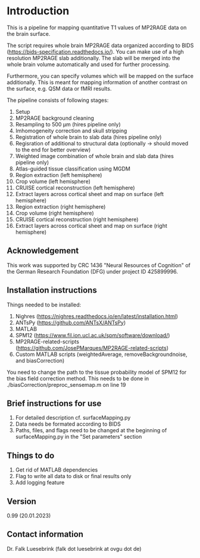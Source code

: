 # Introduction
This is a pipeline for mapping quantitative T1 values of MP2RAGE data on the brain surface.

The script requires whole brain MP2RAGE data organized according to BIDS (https://bids-specification.readthedocs.io/). You can make use of a high resolution MP2RAGE slab additionally. The slab will be merged into the whole brain volume automatically and used for further processing. 

Furthermore, you can specify volumes which will be mapped on the surface additionally. This is meant for mapping information of another contrast on the surface, e.g. QSM data or fMRI results.

The pipeline consists of following stages:
01. Setup
02. MP2RAGE background cleaning
03. Resampling to 500 µm (hires pipeline only)
04. Imhomogeneity correction and skull stripping
05. Registration of whole brain to slab data (hires pipeline only)
06. Regisration of additional to structural data (optionally -> should moved to the end for better overview)
07. Weighted image combination of whole brain and slab data (hires pipeline only)
08. Atlas-guided tissue classification using MGDM
09. Region extraction (left hemisphere) 
10. Crop volume (left hemisphere)
11. CRUISE cortical reconstruction (left hemisphere)
12. Extract layers across cortical sheet and map on surface (left hemisphere)
13. Region extraction (right hemisphere)
14. Crop volume (right hemisphere)
15. CRUISE cortical reconstruction (right hemisphere)
16. Extract layers across cortical sheet and map on surface (right hemisphere)

## Acknowledgement
This work was supported by CRC 1436 "Neural Resources of Cognition" of the German Research Foundation (DFG) under project ID 425899996.

## Installation instructions
Things needed to be installed:
1. Nighres (https://nighres.readthedocs.io/en/latest/installation.html)
2. ANTsPy (https://github.com/ANTsX/ANTsPy)
3. MATLAB
4. SPM12 (https://www.fil.ion.ucl.ac.uk/spm/software/download/)
5. MP2RAGE-related-scripts (https://github.com/JosePMarques/MP2RAGE-related-scripts)
6. Custom MATLAB scripts (weightedAverage, removeBackgroundnoise, and biasCorrection)

You need to change the path to the tissue probability model of SPM12 for the bias
field correction method. This needs to be done in ./biasCorrection/preproc_sensemap.m on line 19

## Brief instructions for use
1. For detailed description cf. surfaceMapping.py
2. Data needs be formated according to BIDS
3. Paths, files, and flags need to be changed at the beginning of surfaceMapping.py in the "Set parameters" section

## Things to do
1. Get rid of MATLAB dependencies
2. Flag to write all data to disk or final results only
3. Add logging feature

## Version
0.99 (20.01.2023)

## Contact information
Dr. Falk Luesebrink
(falk dot luesebrink at ovgu dot de)
